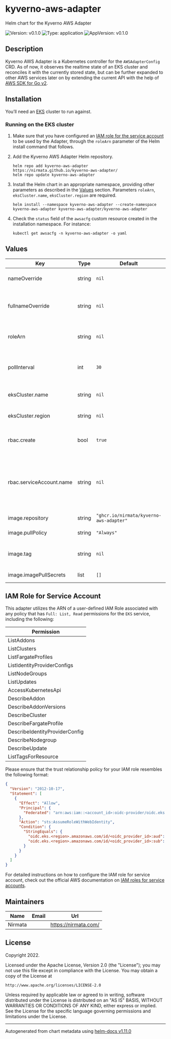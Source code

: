 # kyverno-aws-adapter

Helm chart for the Kyverno AWS Adapter

![Version: v0.1.0](https://img.shields.io/badge/Version-v0.1.0-informational?style=flat-square) ![Type: application](https://img.shields.io/badge/Type-application-informational?style=flat-square) ![AppVersion: v0.1.0](https://img.shields.io/badge/AppVersion-v0.1.0-informational?style=flat-square)

## Description

Kyverno AWS Adapter is a Kubernetes controller for the `AWSAdapterConfig` CRD. As of now, it observes the realtime state of an EKS cluster and reconciles it with the currently stored state, but can be further expanded to other AWS services later on by extending the current API with the help of [AWS SDK for Go v2](https://github.com/aws/aws-sdk-go-v2).

## Installation

You’ll need an [EKS](https://aws.amazon.com/eks/) cluster to run against.

### Running on the EKS cluster

1. Make sure that you have configured an [IAM role for the service account](#IAM-Role-for-Service-Account) to be used by the Adapter, through the `roleArn` parameter of the Helm install command that follows.

2. Add the Kyverno AWS Adapter Helm repository.
    ```console
    helm repo add kyverno-aws-adapter https://nirmata.github.io/kyverno-aws-adapter/
    helm repo update kyverno-aws-adapter
    ```

3. Install the Helm chart in an appropriate namespace, providing other parameters as described in the [Values](#values) section. Parameters `roleArn`, `eksCluster.name`, `eksCluster.region`  are required.
    ```console
    helm install --namespace kyverno-aws-adapter --create-namespace kyverno-aws-adapter kyverno-aws-adapter/kyverno-aws-adapter
    ```

4. Check the `status` field of the `awsacfg` custom resource created in the installation namespace. For instance:
    ```console
    kubectl get awsacfg -n kyverno-aws-adapter -o yaml
    ```

## Values

| Key | Type | Default | Description |
|-----|------|---------|-------------|
| nameOverride | string | `nil` | Override the name of the chart |
| fullnameOverride | string | `nil` | Override the expanded name of the chart |
| roleArn | string | `nil` | Role for accessing AWS API (REQUIRED) |
| pollInterval | int | `30` | Interval at which the controller reconciles in minutes |
| eksCluster.name | string | `nil` | EKS cluster name (REQUIRED) |
| eksCluster.region | string | `nil` | EKS cluster region (REQUIRED) |
| rbac.create | bool | `true` | Enable RBAC resources creation |
| rbac.serviceAccount.name | string | `nil` | Service account name, you MUST provide one when `rbac.create` is set to `false` |
| image.repository | string | `"ghcr.io/nirmata/kyverno-aws-adapter"` | Image repository |
| image.pullPolicy | string | `"Always"` | Image pull policy |
| image.tag | string | `nil` | Image tag (defaults to chart app version) |
| image.imagePullSecrets | list | `[]` | Image pull secrets |

## IAM Role for Service Account

This adapter utilizes the ARN of a user-defined IAM Role associated with any policy that has `Full: List, Read` permissions for the `EKS` service, including the following:

| Permission |
| --- |
| ListAddons |
| ListClusters |
| ListFargateProfiles |
| ListIdentityProviderConfigs |
| ListNodeGroups |
| ListUpdates |
| AccessKubernetesApi |
| DescribeAddon |
| DescribeAddonVersions |
| DescribeCluster |
| DescribeFargateProfile |
| DescribeIdentityProviderConfig |
| DescribeNodegroup |
| DescribeUpdate |
| ListTagsForResource |

Please ensure that the trust relationship policy for your IAM role resembles the following format:
```json
{
  "Version": "2012-10-17",
  "Statement": [
    {
      "Effect": "Allow",
      "Principal": {
        "Federated": "arn:aws:iam::<account_id>:oidc-provider/oidc.eks.<region>.amazonaws.com/id/<oidc_provider_id>"
      },
      "Action": "sts:AssumeRoleWithWebIdentity",
      "Condition": {
        "StringEquals": {
          "oidc.eks.<region>.amazonaws.com/id/<oidc_provider_id>:aud": "sts.amazonaws.com",
          "oidc.eks.<region>.amazonaws.com/id/<oidc_provider_id>:sub": "system:serviceaccount:$namespace:<service_account>"
        }
      }
    }
  ]
}
```

For detailed instructions on how to configure the IAM role for service account, check out the official AWS documentation on [IAM roles for service accounts](https://docs.aws.amazon.com/eks/latest/userguide/associate-service-account-role.html).

## Maintainers

| Name | Email | Url |
| ---- | ------ | --- |
| Nirmata |  | <https://nirmata.com/> |

## License

Copyright 2022.

Licensed under the Apache License, Version 2.0 (the "License");
you may not use this file except in compliance with the License.
You may obtain a copy of the License at

    http://www.apache.org/licenses/LICENSE-2.0

Unless required by applicable law or agreed to in writing, software
distributed under the License is distributed on an "AS IS" BASIS,
WITHOUT WARRANTIES OR CONDITIONS OF ANY KIND, either express or implied.
See the License for the specific language governing permissions and
limitations under the License.

----------------------------------------------
Autogenerated from chart metadata using [helm-docs v1.11.0](https://github.com/norwoodj/helm-docs/releases/v1.11.0)
